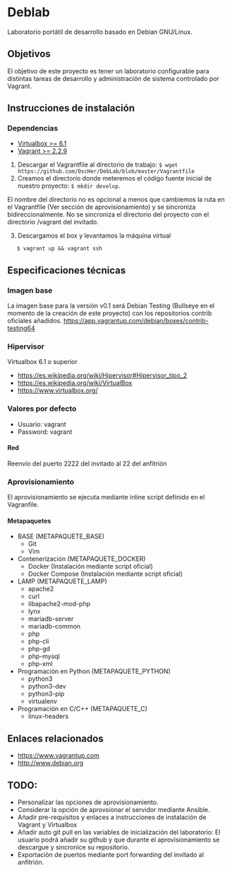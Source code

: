 # Deblab

Laboratorio portátil de desarrollo basado en Debian GNU/Linux.

## Objetivos
El objetivo de este proyecto es tener un laboratorio configurable para distintas tareas de desarrollo y administración de sistema controlado por Vagrant.

## Instrucciones de instalación
### Dependencias
* [Virtualbox >= 6.1](https://www.virtualbox.org/wiki/Downloads)
* [Vagrant >= 2.2.9](https://www.vagrantup.com/downloads)

 1. Descargar el Vagrantfile al directorio de trabajo: `$ wget https://github.com/OscHer/DebLab/blob/master/Vagrantfile`
 2. Creamos el directorio donde meteremos el código fuente inicial de nuestro proyecto: `$ mkdir develop`.

 El nombre del directorio no es opcional a menos que cambiemos la ruta en el Vagrantfile (Ver sección de aprovisionamiento) y se sincroniza bidireccionalmente.
 No se sincroniza el directorio del proyecto con el directorio /vagrant del invitado.

 3. Descargamos el box y levantamos la máquina virtual

 ```
    $ vagrant up && vagrant ssh
 ```

## Especificaciones técnicas
### Imagen base
La imagen base para la versión v0.1 será Debian Testing (Bullseye en el momento de la creación de este proyecto) con los repositorios contrib oficiales añadidos.
<https://app.vagrantup.com/debian/boxes/contrib-testing64>
### Hipervisor
Virtualbox 6.1 o superior

* https://es.wikipedia.org/wiki/Hipervisor#Hipervisor_tipo_2
* https://es.wikipedia.org/wiki/VirtualBox
* https://www.virtualbox.org/

### Valores por defecto
* Usuario: vagrant
* Password: vagrant

#### Red
Reenvío del puerto 2222 del invitado al 22 del anfitrión

### Aprovisionamiento
El aprovisionamiento se ejecuta mediante inline script definido en el Vagranfile.

#### Metapaquetes
* BASE (METAPAQUETE_BASE)
  * Git
  * Vim
* Contenerización (METAPAQUETE_DOCKER)
  * Docker (Instalación mediante script oficial)
  * Docker Compose (Instalación mediante script oficial)
* LAMP (METAPAQUETE_LAMP)
  * apache2
  * curl
  * libapache2-mod-php
  * lynx
  * mariadb-server
  * mariadb-common
  * php
  * php-cli
  * php-gd
  * php-mysql
  * php-xml
* Programación en Python (METAPAQUETE_PYTHON)
  * python3
  * python3-dev
  * python3-pip
  * virtualenv
* Programación en C/C++ (METAPAQUETE_C)
  * linux-headers


## Enlaces relacionados
* <https://www.vagrantup.com>
* <http://www.debian.org>

## TODO:
 - Personalizar las opciones de aprovisionamiento.
 - Considerar la opción de aprovsionar el servidor mediante Ansible.
 - Añadir pre-requisitos y enlaces a instrucciones de instalación de Vagrant y Virtualbox
 - Añadir auto git pull en las variables de inicialización del laboratorio: El usuario podrá añadir su github y que durante el aprovisionamiento se descargue y sincronice su repositorio.
 - Exportación de puertos mediante port forwarding del invitado al anfitrión.
